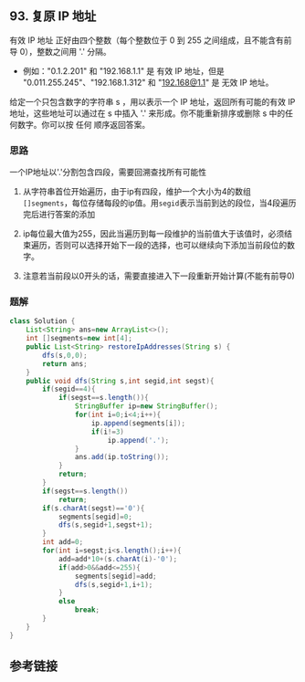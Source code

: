 ## 93. 复原 IP 地址
有效 IP 地址 正好由四个整数（每个整数位于 0 到 255 之间组成，且不能含有前导 0），整数之间用 '.' 分隔。

* 例如："0.1.2.201" 和 "192.168.1.1" 是 有效 IP 地址，但是 "0.011.255.245"、"192.168.1.312" 和 "192.168@1.1" 是 无效 IP 地址。
  
给定一个只包含数字的字符串 s ，用以表示一个 IP 地址，返回所有可能的有效 IP 地址，这些地址可以通过在 s 中插入 '.' 来形成。你不能重新排序或删除 s 中的任何数字。你可以按 任何 顺序返回答案。

### 思路
一个IP地址以'.'分割包含四段，需要回溯查找所有可能性

1. 从字符串首位开始遍历，由于ip有四段，维护一个大小为4的数组`[]segments`，每位存储每段的ip值。用`segid`表示当前到达的段位，当4段遍历完后进行答案的添加

2. ip每位最大值为255，因此当遍历到每一段维护的当前值大于该值时，必须结束遍历，否则可以选择开始下一段的选择，也可以继续向下添加当前段位的数字。
3. 注意若当前段以0开头的话，需要直接进入下一段重新开始计算(不能有前导0)
### 题解
```java
class Solution {
    List<String> ans=new ArrayList<>();
    int []segments=new int[4];
    public List<String> restoreIpAddresses(String s) {
        dfs(s,0,0);
        return ans;
    }
    public void dfs(String s,int segid,int segst){
        if(segid==4){
            if(segst==s.length()){
                StringBuffer ip=new StringBuffer();
                for(int i=0;i<4;i++){
                    ip.append(segments[i]);
                    if(i!=3)
                        ip.append('.');
                }
                ans.add(ip.toString());
            }
            return;
        }
        if(segst==s.length())
            return;
        if(s.charAt(segst)=='0'){
            segments[segid]=0;
            dfs(s,segid+1,segst+1);
        }
        int add=0;
        for(int i=segst;i<s.length();i++){
            add=add*10+(s.charAt(i)-'0');
            if(add>0&&add<=255){
                segments[segid]=add;
                dfs(s,segid+1,i+1);
            }
            else
                break;
        }
    }
}
```
## 参考链接
